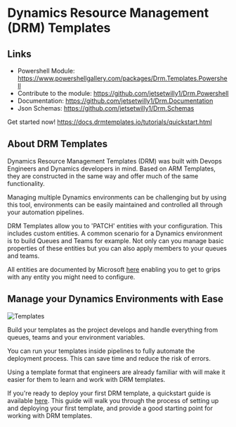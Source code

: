 # Dynamics Resource Management (DRM) Templates

## Links

- Powershell Module: https://www.powershellgallery.com/packages/Drm.Templates.Powershell
- Contribute to the module: https://github.com/jetsetwilly1/Drm.Powershell
- Documentation: https://github.com/jetsetwilly1/Drm.Documentation
- Json Schemas: https://github.com/jetsetwilly1/Drm.Schemas

Get started now! https://docs.drmtemplates.io/tutorials/quickstart.html 

## About DRM Templates

Dynamics Resource Management Templates (DRM) was built with Devops Engineers and Dynamics developers in mind. Based on 
ARM Templates, they are constructed in the same way and offer much of the same functionality.

Managing multiple Dynamics environments can be challenging but by using this tool, 
environments can be easily maintained and controlled all through your automation pipelines.

DRM Templates allow you to 'PATCH' entities with your configuration. This includes custom entities. 
A common scenario for a Dynamics environment is to build Queues and Teams for example. 
Not only can you manage basic properties of these entities but you can also apply members to your queues and teams.

All entities are documented by Microsoft [here](https://learn.microsoft.com/en-us/power-apps/developer/data-platform/webapi/reference/entitytypes?view=dataverse-latest) enabling you to get to grips with any 
entity you might need to configure.

## Manage your Dynamics Environments with Ease

![Templates](/images/home_templates.png "Template Schemas")

Build your templates as the project develops and handle everything from queues, 
teams and your environment variables.

You can run your templates inside pipelines to fully automate the deployment process. 
This can save time and reduce the risk of errors.

Using a template format that engineers are already familiar with will make it easier for 
them to learn and work with DRM templates.

If you're ready to deploy your first DRM template, a quickstart guide is available [here](xref:drm-quickstart). 
This guide will walk you through the process of setting up and deploying your first template, 
and provide a good starting point for working with DRM templates.